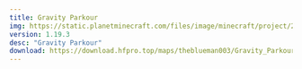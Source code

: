 ```yaml
---
title: Gravity Parkour
img: https://static.planetminecraft.com/files/image/minecraft/project/2022/515/15565383-gravity-parkour-thumbnail_xl.webp
version: 1.19.3
desc: "Gravity Parkour"
download: https://download.hfpro.top/maps/theblueman003/Gravity_Parkour.zip
---
```

